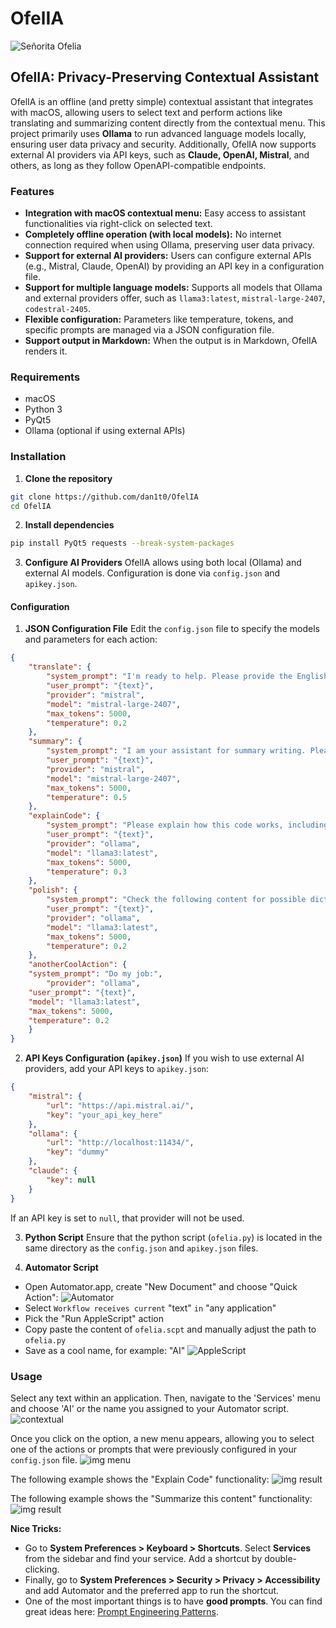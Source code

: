 # OfelIA
![Señorita Ofelia](img/ofelia.jpg)

## OfelIA: Privacy-Preserving Contextual Assistant
OfelIA is an offline (and pretty simple) contextual assistant that integrates with macOS, allowing users to select text and perform actions like translating and summarizing content directly from the contextual menu. This project primarily uses **Ollama** to run advanced language models locally, ensuring user data privacy and security. Additionally, OfelIA now supports external AI providers via API keys, such as **Claude, OpenAI, Mistral**, and others, as long as they follow OpenAPI-compatible endpoints.
  
### Features

- **Integration with macOS contextual menu:** Easy access to assistant functionalities via right-click on selected text.
- **Completely offline operation (with local models):** No internet connection required when using Ollama, preserving user data privacy.
- **Support for external AI providers:** Users can configure external APIs (e.g., Mistral, Claude, OpenAI) by providing an API key in a configuration file.
- **Support for multiple language models:** Supports all models that Ollama and external providers offer, such as `llama3:latest`, `mistral-large-2407`, `codestral-2405`.
- **Flexible configuration:** Parameters like temperature, tokens, and specific prompts are managed via a JSON configuration file.
- **Support output in Markdown:** When the output is in Markdown, OfelIA renders it.

### Requirements
- macOS
- Python 3
- PyQt5
- Ollama (optional if using external APIs)

### Installation

1. **Clone the repository**
```sh
git clone https://github.com/dan1t0/OfelIA
cd OfelIA
```

2. **Install dependencies**
```sh
pip install PyQt5 requests --break-system-packages
```

3. **Configure AI Providers**
OfelIA allows using both local (Ollama) and external AI models. Configuration is done via `config.json` and `apikey.json`.

#### Configuration

1. **JSON Configuration File**
Edit the `config.json` file to specify the models and parameters for each action:
```json
{
    "translate": {
        "system_prompt": "I'm ready to help. Please provide the English sentence you'd like me to translate into Spanish. I'll respond only with the translated sentence.",
        "user_prompt": "{text}",
        "provider": "mistral",
        "model": "mistral-large-2407",
        "max_tokens": 5000,
        "temperature": 0.2
    },
    "summary": {
        "system_prompt": "I am your assistant for summary writing. Please provide the text you'd like me to summarize. If the text is in Spanish I will respond in Spanish, if not I will respond in English. I will add the main points and key details in the summary.",
        "user_prompt": "{text}",
        "provider": "mistral",
        "model": "mistral-large-2407",
        "max_tokens": 5000,
        "temperature": 0.5
    },
    "explainCode": {
        "system_prompt": "Please explain how this code works, including any key concepts or algorithms used.",
        "user_prompt": "{text}",
        "provider": "ollama",
        "model": "llama3:latest",
        "max_tokens": 5000,
        "temperature": 0.3
    },
    "polish": {
        "system_prompt": "Check the following content for possible diction and grammar problems, and polish it carefully. I'll respond only with the fixed sentence.",
        "user_prompt": "{text}",
        "provider": "ollama",
        "model": "llama3:latest",
        "max_tokens": 5000,
        "temperature": 0.2
    },
	"anotherCoolAction": {
	"system_prompt": "Do my job:",
        "provider": "ollama",
	"user_prompt": "{text}",
	"model": "llama3:latest",
	"max_tokens": 5000,
	"temperature": 0.2
	}
}
```

2. **API Keys Configuration (`apikey.json`)**
If you wish to use external AI providers, add your API keys to `apikey.json`:
```json
{
    "mistral": {
        "url": "https://api.mistral.ai/",
        "key": "your_api_key_here"
    },
    "ollama": {
        "url": "http://localhost:11434/",
        "key": "dummy"
    },
    "claude": {
        "key": null
    }
}
```
If an API key is set to `null`, that provider will not be used.

3. **Python Script**
Ensure that the python script (`ofelia.py`) is located in the same directory as the `config.json` and `apikey.json` files.

4. **Automator Script**
* Open Automator.app, create "New Document" and choose "Quick Action":
![Automator](img/automator.png)
* Select `Workflow receives current` "text" `in` "any application"
* Pick the "Run AppleScript" action
* Copy paste the content of `ofelia.scpt` and manually adjust the path to `ofelia.py`
* Save as a cool name, for example: "AI"
![AppleScript](img/AppleScript.png)

### Usage
Select any text within an application. Then, navigate to the 'Services' menu and choose 'AI' or the name you assigned to your Automator script.
![contextual](img/contextual.png)

Once you click on the option, a new menu appears, allowing you to select one of the actions or prompts that were previously configured in your `config.json` file.
![img menu](img/menu.png)

The following example shows the "Explain Code" functionality:
![img result](img/code.png)

The following example shows the "Summarize this content" functionality:
![img result](img/summary.png)

**Nice Tricks:**
* Go to **System Preferences > Keyboard > Shortcuts**. Select **Services** from the sidebar and find your service. Add a shortcut by double-clicking. 
* Finally, go to **System Preferences > Security > Privacy > Accessibility** and add Automator and the preferred app to run the shortcut.
* One of the most important things is to have **good prompts**. You can find great ideas here: [Prompt Engineering Patterns](https://github.com/danielmiessler/fabric/tree/main/patterns).

